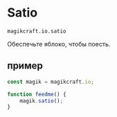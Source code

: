 
# Satio

`magikcraft.io.satio`

Обеспечьте яблоко, чтобы поесть.

## пример

```javascript
const magik = magikcraft.io;

function feedme() {
    magik.satio();
}
```